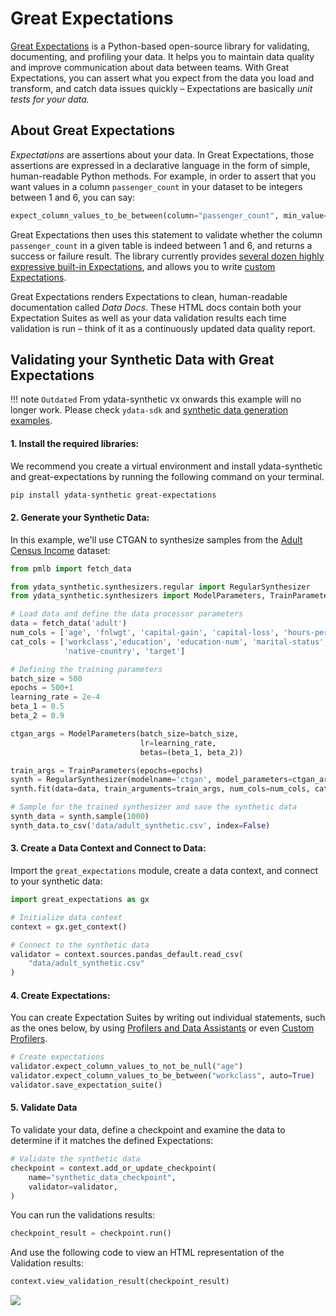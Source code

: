 # Great Expectations

[Great Expectations](https://greatexpectations.io) is a Python-based open-source library for validating, documenting, and profiling your data. It helps you to maintain data quality and improve communication about data between teams. With Great Expectations, you can assert what you expect from the data you load and transform, and catch data issues quickly – Expectations are basically *unit tests for your data.*

## About Great Expectations
*Expectations* are assertions about your data. In Great Expectations, those assertions are expressed in a declarative language in the form of simple, human-readable Python methods. For example, in order to assert that you want values in a column `passenger_count` in your dataset to be integers between 1 and 6, you can say:

```python
expect_column_values_to_be_between(column="passenger_count", min_value=1, max_value=6)
```

Great Expectations then uses this statement to validate whether the column `passenger_count` in a given table is indeed between 1 and 6, and returns a success or failure result. The library currently provides [several dozen highly expressive built-in Expectations](https://greatexpectations.io/expectations/), and allows you to write [custom Expectations](https://docs.greatexpectations.io/docs/guides/expectations/custom_expectations_lp/).

Great Expectations renders Expectations to clean, human-readable documentation called *Data Docs*. These HTML docs contain both your Expectation Suites as well as your data validation results each time validation is run – think of it as a continuously updated data quality report.

## Validating your Synthetic Data with Great Expectations

!!! note `Outdated`
    From ydata-synthetic vx onwards this example will no longer work. Please check `ydata-sdk` and [synthetic data generation examples](https://docs.fabric.ydata.ai/latest/sdk/examples/synthesize_tabular_data/).

#### 1. Install the required libraries:
We recommend you create a virtual environment and install ydata-synthetic and great-expectations by running the following command on your terminal.

```bash
pip install ydata-synthetic great-expectations
```

#### 2. Generate your Synthetic Data:
In this example, we'll use CTGAN to synthesize samples from the [Adult Census Income](https://www.kaggle.com/datasets/uciml/adult-census-income?resource=download) dataset:

```python
from pmlb import fetch_data

from ydata_synthetic.synthesizers.regular import RegularSynthesizer
from ydata_synthetic.synthesizers import ModelParameters, TrainParameters

# Load data and define the data processor parameters
data = fetch_data('adult')
num_cols = ['age', 'fnlwgt', 'capital-gain', 'capital-loss', 'hours-per-week']
cat_cols = ['workclass','education', 'education-num', 'marital-status', 'occupation', 'relationship', 'race', 'sex',
            'native-country', 'target']

# Defining the training parameters
batch_size = 500
epochs = 500+1
learning_rate = 2e-4
beta_1 = 0.5
beta_2 = 0.9

ctgan_args = ModelParameters(batch_size=batch_size,
                             lr=learning_rate,
                             betas=(beta_1, beta_2))

train_args = TrainParameters(epochs=epochs)
synth = RegularSynthesizer(modelname='ctgan', model_parameters=ctgan_args)
synth.fit(data=data, train_arguments=train_args, num_cols=num_cols, cat_cols=cat_cols)

# Sample for the trained synthesizer and save the synthetic data
synth_data = synth.sample(1000)
synth_data.to_csv('data/adult_synthetic.csv', index=False)
```

#### 3. Create a Data Context and Connect to Data:
Import the `great_expectations` module, create a data context, and connect to your synthetic data:

```python
import great_expectations as gx

# Initialize data context
context = gx.get_context()

# Connect to the synthetic data
validator = context.sources.pandas_default.read_csv(
    "data/adult_synthetic.csv"
)
```

#### 4. Create Expectations:
You can create Expectation Suites by writing out individual statements, such as the ones below, by using [Profilers and Data Assistants](https://docs.greatexpectations.io/docs/guides/expectations/profilers_data_assistants_lp) or even [Custom Profilers](https://docs.greatexpectations.io/docs/guides/expectations/advanced/how_to_create_a_new_expectation_suite_using_rule_based_profilers/).

```python
# Create expectations
validator.expect_column_values_to_not_be_null("age")
validator.expect_column_values_to_be_between("workclass", auto=True)
validator.save_expectation_suite()
```

#### 5. Validate Data
To validate your data, define a checkpoint and examine the data to determine if it matches the defined Expectations:

```python
# Validate the synthetic data
checkpoint = context.add_or_update_checkpoint(
    name="synthetic_data_checkpoint",
    validator=validator,
)
```
You can run the validations results:

```python
checkpoint_result = checkpoint.run()
```

And use the following code to view an HTML representation of the Validation results:

```python
context.view_validation_result(checkpoint_result)
```

<img referrerpolicy="no-referrer-when-downgrade" src="https://static.scarf.sh/a.png?x-pxid=dd69a9f9-0901-4cb4-9e56-b1e69877dca1" />

